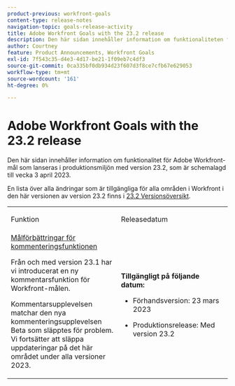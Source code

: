 ```yaml
---
product-previous: workfront-goals
content-type: release-notes
navigation-topic: goals-release-activity
title: Adobe Workfront Goals with the 23.2 release
description: Den här sidan innehåller information om funktionaliteten för Adobe Workfront Goals i den nya Adobe Workfront-upplevelsen som släpps till produktionsmiljön i version 23.2.
author: Courtney
feature: Product Announcements, Workfront Goals
exl-id: 7f543c35-d4e3-4d17-be21-1f09eb7c4df3
source-git-commit: 0ca335bf0db934d23f607d3f8ce7cfb67e629053
workflow-type: tm+mt
source-wordcount: '161'
ht-degree: 0%

---
```


# Adobe Workfront Goals with the 23.2 release

Den här sidan innehåller information om funktionalitet för Adobe Workfront-mål som lanseras i produktionsmiljön med version 23.2, som är schemalagd till vecka 3 april 2023.

En lista över alla ändringar som är tillgängliga för alla områden i Workfront i den här versionen av version 23.2 finns i [23.2 Versionsöversikt](/help/quicksilver/product-announcements/product-releases/23.2-release-activity/23-2-release-overview.md).

<table>
            <col style="width: 50%;" />
            <col style="width: 50%;" />
            <tbody>
                <tr>
                    <td>
                        <p><span class="bold">Funktion</span>
                        </p>
                    </td>
                    <td>
                        <p><span class="bold">Releasedatum</span>
                        </p>
                    </td>
                </tr>
                <tr>
                    <td>
                        <a href="/help/quicksilver/product-announcements/product-releases/goals-release-activity/goals-23-2-release/goals-march.md">Målförbättringar för kommenteringsfunktionen</a></p>
                        <p>Från och med version 23.1 har vi introducerat en ny kommentarsfunktion för Workfront-målen.</p>
                        <p>Kommentarsupplevelsen matchar den nya kommenteringsupplevelsen Beta som släpptes för problem. Vi fortsätter att släppa uppdateringar på det här området under alla versioner 2023. </p>
                    </td>
                    <td><p><b>Tillgängligt på följande datum:</b></p>
                     <p>
                        </p>
                        <ul>
                            <li>
                                <p>Förhandsversion: 23 mars 2023<br /></p>
                            </li>
                            <li>
                                <p>Produktionsrelease: Med version 23.2</p>
                            </li>
                        </ul>
                    </td>
                </tr>
            </tbody>
        </table>
